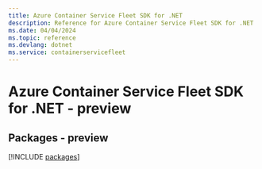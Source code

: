 ```yaml
---
title: Azure Container Service Fleet SDK for .NET
description: Reference for Azure Container Service Fleet SDK for .NET
ms.date: 04/04/2024
ms.topic: reference
ms.devlang: dotnet
ms.service: containerservicefleet
---
```

# Azure Container Service Fleet SDK for .NET - preview
## Packages - preview
[!INCLUDE [packages](container-service-fleet-index.md)]